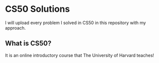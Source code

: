 # CS50 Solutions
I will upload every problem I solved in CS50 in this repository with my approach.

## What is CS50?
It is an online introductory course that The University of Harvard teaches!



